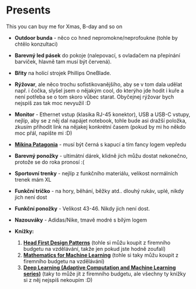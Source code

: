 # Presents
This you can buy me for Xmas, B-day and so on

* **Outdoor bunda** - něco co hned nepromokne/neprofoukne (tohle by chtělo konzultaci)
* **Barevný led pásek** do pokoje (nalepovací, s ovladačem na přepínání barviček, hlavně tam musí být červená).
* **Břity** na holící strojek Phillips OneBlade.
* **Rýžovar**, ale něco trochu sofistikovanějšího, aby se v tom dala udělat např. i čočka, slyšel jsem o nějakým cool, do kterýho jde hodit i kuře a není potřeba se o tom skoro vůbec starat. Obyčejnej rýžovar bych nejspíš zas tak moc nevyužil :D
* **Monitor** - Ethernet vstup (klasika RJ-45 konektor), USB a USB-C vstupy, nejlíp, aby se z něj dal napájet notebook, tohle bude asi dražší položka, zkusím přihodit link na nějakej konkrétní časem (pokud by mi ho někdo moc přál, napište mi :D)
* [**Mikina Patagonia**](https://www.sellpy.com/item/13PfWlkyjh) - musí být černá s kapucí a tím fancy logem vepředu
* **Barevný ponožky** - ultimátní dárek, klidně jich můžu dostat nekonečno, protože se do roka pronosí :( 
* **Sportovní trenky** - nejlíp z funkčního materiálu, velikost normálních trenek mám XL
* **Funkční tričko** - na hory, běhání, běžky atd.. dlouhý rukáv, uplé, nikdy jich není dost
* **Funkční ponožky** - Velikost 43-46. Nikdy jich není dost.
* **Nazouváky** - Adidas/Nike, tmavě modré s bílým logem 

* **Knížky:**
	1.  [**Head First Design Patterns**](https://www.megaknihy.cz/programovani/2769671-head-first-design-patterns.html?matchtype=&network=x&device=c&creative=&keyword=&placement=&param1=&param2=&adposition=&campaignid=18255125903&adgroupid=&feeditemid=&targetid=&loc_physical_ms=9062809&loc_interest_ms=&searchtype=) (tohle si můžu koupit z firemního budgetu na vzdělávání, takže jen pokud jste hodně zoufalí)
	2. [**Mathematics for Machine Learning**](https://www.megaknihy.cz/programovani/569417-mathematics-for-machine-learning.html?matchtype=&network=x&device=c&creative=&keyword=&placement=&param1=&param2=&adposition=&campaignid=17364182571&adgroupid=&feeditemid=&targetid=&loc_physical_ms=9062809&loc_interest_ms=&searchtype=) (tohle si taky můžu koupit z firemního budgetu na vzdělávání)
	3. [**Deep Learning (Adaptive Computation and Machine Learning series)**](https://www.amazon.com/Deep-Learning-Adaptive-Computation-Machine/dp/0262035618) (taky to může jít z firemního budgetu, ale všechny ty knížky si z něj nejspíš nekoupím :D)
